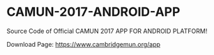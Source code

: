 # CAMUN-2017-ANDROID-APP

Source Code of Official CAMUN 2017 APP FOR ANDROID PLATFORM!

Download Page: https://www.cambridgemun.org/app
